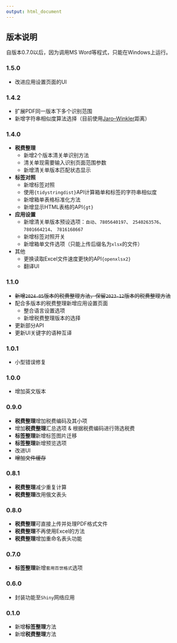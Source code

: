 ```yaml
---
output: html_document
---
```


<head>
  <script src="https://kit.fontawesome.com/f817ba0cef.js" crossorigin="anonymous"></script>
</head>


## 版本说明

自版本0.7.0以后，因为调用MS Word等程式，只能在Windows上运行。

### 1.5.0

  - <i class="fa-regular fa-circle" style="color:steelblue;"></i> 改进应用设置页面的UI

### 1.4.2

  - <i class="fa-regular fa-circle-check" style="color:forestgreen;"></i> 扩展PDF同一版本下多个识别范围
  - <i class="fas fa-question" style="color:red;"></i> 新增字符串相似度算法选择（目前使用[Jaro–Winkler](https://blog.csdn.net/a553181867/article/details/89057661)距离）

### 1.4.0

- **税费整理**
  - <i class="fa-regular fa-circle-check" style="color:forestgreen;"></i> 新增2个版本清关单识别方法
  - <i class="fa-regular fa-circle-check" style="color:forestgreen;"></i> 清关单现需要输入识别页面范围参数
  - <i class="fa-regular fa-circle-check" style="color:forestgreen;"></i> 新增清关单版本匹配状态显示
- **标签对照**
  - <i class="fa-regular fa-circle-check" style="color:forestgreen;"></i> 新增标签对照
  - <i class="fa-regular fa-circle-check" style="color:forestgreen;"></i> 使用`{tidystringdist}`API计算箱单和标签的字符串相似度
  - <i class="fa-regular fa-circle-check" style="color:forestgreen;"></i> 新增箱单表格标准化方法
  - <i class="fa-regular fa-circle-check" style="color:forestgreen;"></i> 新增显示HTML表格的API`{gt}`
- **应用设置**
  - <i class="fa-regular fa-circle-check" style="color:forestgreen;"></i> 新增清关单版本预设选项：`自动`、`7805640197`、 `2540263576`、 `7801664214`、 `7816168667`
  - <i class="fa-regular fa-circle-check" style="color:forestgreen;"></i> 新增标签对照开关
  - <i class="fa-regular fa-circle-check" style="color:forestgreen;"></i> 新增箱单文件选项（只能上传后缀名为`xlsx`的文件）
- 其他
  - <i class="fa-regular fa-circle-check" style="color:forestgreen;"></i> 更换读取Excel文件速度更快的API`{openxlsx2}`
  - <i class="fa-regular fa-circle-check" style="color:forestgreen;"></i> 翻译UI

### 1.1.0 

- <i class="fa-regular fa-circle-check" style="color:forestgreen"></i> ~~新增`2024-05`版本的税费整理方法，保留`2023-12`版本的税费整理方法~~
- <i class="fa-regular fa-circle-check" style="color:forestgreen"></i> 配合多版本的税费整理新增应用设置页面
  - 整合语言设置选项
  - 新增税费整理版本的选择
- <i class="fa-regular fa-circle-check" style="color:forestgreen"></i> 更新部分API
- <i class="fa-regular fa-circle-check" style="color:forestgreen"></i> 更新UI关键字的语种互译

### 1.0.1

-   <i class="fa-regular fa-circle-check" style="color:forestgreen"></i> 小型错误修复

### 1.0.0

-   <i class="fa-regular fa-circle-check" style="color:forestgreen"></i> 增加英文版本

### 0.9.0

-   <i class="fa-regular fa-circle-check" style="color:forestgreen"></i> **税费整理**增加税费编码及其小项
-   <i class="fa-regular fa-circle-check" style="color:forestgreen"></i> 增加**税费整理**汇总选项 & 根据税费编码进行筛选税费
-   <i class="fa-regular fa-circle-check" style="color:forestgreen"></i> **标签整理**新增标签图片迁移
-   <i class="fa-regular fa-circle-check" style="color:forestgreen"></i> **标签整理**新增预览选项
-   <i class="fa-regular fa-circle-check" style="color:forestgreen"></i> 改进UI
-   <i class="fas fa-question" style="color:red;"></i> ~~增加文件缓存~~

### 0.8.1

-   <i class="fa-regular fa-circle-check" style="color:forestgreen"></i> **税费整理**减少重复计算
-   <i class="fa-regular fa-circle-check" style="color:forestgreen"></i> **税费整理**改用俄文表头

### 0.8.0

-   <i class="fa-regular fa-circle-check" style="color:forestgreen"></i> **税费整理**可直接上传并处理PDF格式文件
-   <i class="fa-regular fa-circle-check" style="color:forestgreen"></i> **税费整理**不再使用Excel的方法
-   <i class="fa-regular fa-circle-check" style="color:forestgreen"></i> **税费整理**增加重命名表头功能

### 0.7.0

-   <i class="fa-regular fa-circle-check" style="color:forestgreen"></i> **标签整理**新增`套用百世格式`选项

### 0.6.0

-   <i class="fa-regular fa-circle-check" style="color:forestgreen"></i> 封装功能至`Shiny`网络应用

### 0.1.0

-   <i class="fa-regular fa-circle-check" style="color:forestgreen"></i> 新增**标签整理**方法
-   <i class="fa-regular fa-circle-check" style="color:forestgreen"></i> 新增**税费整理**方法
